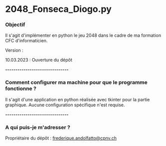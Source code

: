 # 2048_Fonseca_Diogo.py

### Objectif ###

Il s'agit d'implémenter en python le jeu 2048 dans le cadre de ma formation CFC d'informaticien.

Version :

10.03.2023 : Ouverture du dépôt

**-------------------------------**
### Comment configurer ma machine pour que le programme fonctionne ? ###

Il s'agit d'une application en python réalisée avec tkinter pour la partie graphique. Aucune configuration spécifique n'est requise.

**-------------------------------**

### A qui puis-je m'adresser ? ###

Propriétaire du dépôt : frederique.andolfatto@cpnv.ch
